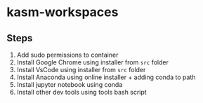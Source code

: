 # kasm-workspaces

## Steps

1. Add sudo permissions to container
2. Install Google Chrome using installer from `src` folder
3. Install VsCode using installer from `src` folder
4. Install Anaconda using online installer + adding conda to path
5. Install jupyter notebook using conda
6. Install other dev tools using tools bash script
